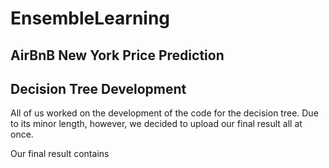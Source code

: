 # EnsembleLearning
## AirBnB New York Price Prediction







## Decision Tree Development
All of us worked on the development of the code for the decision tree. Due to its minor length, however, we decided to upload our final result all at once.

Our final result contains

